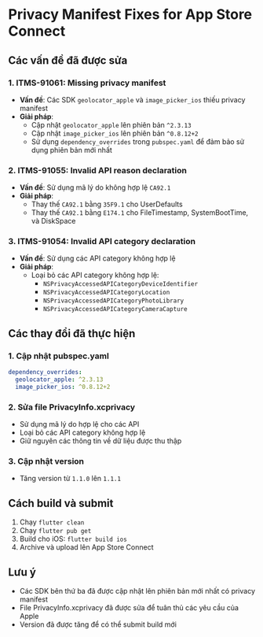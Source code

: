 # Privacy Manifest Fixes for App Store Connect

## Các vấn đề đã được sửa

### 1. ITMS-91061: Missing privacy manifest
- **Vấn đề**: Các SDK `geolocator_apple` và `image_picker_ios` thiếu privacy manifest
- **Giải pháp**: 
  - Cập nhật `geolocator_apple` lên phiên bản `^2.3.13`
  - Cập nhật `image_picker_ios` lên phiên bản `^0.8.12+2`
  - Sử dụng `dependency_overrides` trong `pubspec.yaml` để đảm bảo sử dụng phiên bản mới nhất

### 2. ITMS-91055: Invalid API reason declaration
- **Vấn đề**: Sử dụng mã lý do không hợp lệ `CA92.1`
- **Giải pháp**: 
  - Thay thế `CA92.1` bằng `35F9.1` cho UserDefaults
  - Thay thế `CA92.1` bằng `E174.1` cho FileTimestamp, SystemBootTime, và DiskSpace

### 3. ITMS-91054: Invalid API category declaration
- **Vấn đề**: Sử dụng các API category không hợp lệ
- **Giải pháp**: 
  - Loại bỏ các API category không hợp lệ:
    - `NSPrivacyAccessedAPICategoryDeviceIdentifier`
    - `NSPrivacyAccessedAPICategoryLocation`
    - `NSPrivacyAccessedAPICategoryPhotoLibrary`
    - `NSPrivacyAccessedAPICategoryCameraCapture`

## Các thay đổi đã thực hiện

### 1. Cập nhật pubspec.yaml
```yaml
dependency_overrides:
  geolocator_apple: ^2.3.13
  image_picker_ios: ^0.8.12+2
```

### 2. Sửa file PrivacyInfo.xcprivacy
- Sử dụng mã lý do hợp lệ cho các API
- Loại bỏ các API category không hợp lệ
- Giữ nguyên các thông tin về dữ liệu được thu thập

### 3. Cập nhật version
- Tăng version từ `1.1.0` lên `1.1.1`

## Cách build và submit

1. Chạy `flutter clean`
2. Chạy `flutter pub get`
3. Build cho iOS: `flutter build ios`
4. Archive và upload lên App Store Connect

## Lưu ý
- Các SDK bên thứ ba đã được cập nhật lên phiên bản mới nhất có privacy manifest
- File PrivacyInfo.xcprivacy đã được sửa để tuân thủ các yêu cầu của Apple
- Version đã được tăng để có thể submit build mới 